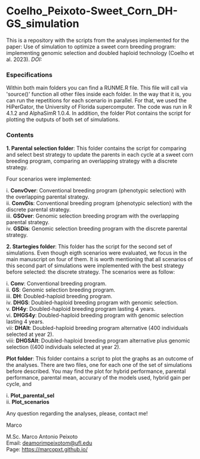 # Coelho_Peixoto-Sweet_Corn_DH-GS_simulation

This is a repository with the scripts from the analyses implemented for the paper: Use of simulation to optimize a sweet corn breeding program: implementing genomic selection and doubled haploid technology (Coelho et al. 2023). *DOI:*

### Especifications

Within both main folders you can find a RUNME.R file. This file will call via 'source()' function all other files inside each folder. In the way that it is, you can run the repetitions for each scenario in parallel. For that, we used the HiPerGator, the University of Florida supercomputer. The code was run in R 4.1.2 and AlphaSimR 1.0.4. In addition, the folder Plot contains the script for plotting the outputs of both set of simulations.

### Contents

**1. Parental selection folder**: This folder contains the script for comparing and select best strategy to update the parents in each cycle at a sweet corn breeding program, comparing an overlapping strategy with a discrete strategy.

Four scenarios were implemented:

i. **ConvOver**: Conventional breeding program (phenotypic selection) with the overlapping parental strategy.  
ii. **ConvDis**: Conventional breeding program (phenotypic selection) with the discrete parental strategy.   
iii. **GSOver**: Genomic selection breeding program with the overlapping parental strategy.  
iv. **GSDis**: Genomic selection breeding program with the discrete parental strategy.  

**2. Startegies folder**: This folder has the script for the second set of simulations. Even though eigth scenarios were evaluated, we focus in the main manuscript on four of them. It is worth mentioning that all scenarios of this second part of simulations were implemented with the best strategy before selected: the discrete strategy. The scenarios were as follow:

i. **Conv**: Conventional breeding program.  
ii. **GS**: Genomic selection breeding program.   
iii. **DH**: Doubled-haploid breeding program.    
iv. **DHGS**: Doubled-haploid breeding program with genomic selection.  
v. **DH4y**: Doubled-haploid breeding program lasting 4 years.  
vi. **DHGS4y**: Doubled-haploid breeding program with genomic selection lasting 4 years.  
vii: **DHAlt**: Doubled-haploid breeding program alternative (400 individuals selected at year 2).  
viii: **DHGSAlt**: Doubled-haploid breeding program alternative plus genomic selection ((400 individuals selected at year 2).  

**Plot folder**: This folder contains a script to plot the graphs as an outcome of the analyses. There are two files, one for each one of the set of simulations before described. You may find the plot for hybrid performance, parental performance, parental mean, accurary of the models used, hybrid gain per cycle, and 

i. **Plot_parental_sel**  
ii. **Plot_scenarios**  



Any question regarding the analyses, please, contact me!

Marco


M.Sc. Marco Antonio Peixoto  
Email: deamorimpeixotom@ufl.edu  
Page: https://marcopxt.github.io/  

